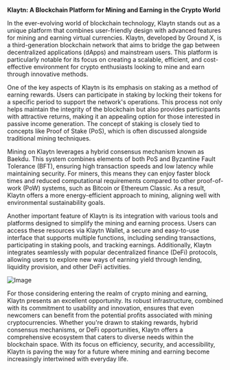 **Klaytn: A Blockchain Platform for Mining and Earning in the Crypto World**

In the ever-evolving world of blockchain technology, Klaytn stands out as a unique platform that combines user-friendly design with advanced features for mining and earning virtual currencies. Klaytn, developed by Ground X, is a third-generation blockchain network that aims to bridge the gap between decentralized applications (dApps) and mainstream users. This platform is particularly notable for its focus on creating a scalable, efficient, and cost-effective environment for crypto enthusiasts looking to mine and earn through innovative methods.

One of the key aspects of Klaytn is its emphasis on staking as a method of earning rewards. Users can participate in staking by locking their tokens for a specific period to support the network's operations. This process not only helps maintain the integrity of the blockchain but also provides participants with attractive returns, making it an appealing option for those interested in passive income generation. The concept of staking is closely tied to concepts like Proof of Stake (PoS), which is often discussed alongside traditional mining techniques.

Mining on Klaytn leverages a hybrid consensus mechanism known as Baekdu. This system combines elements of both PoS and Byzantine Fault Tolerance (BFT), ensuring high transaction speeds and low latency while maintaining security. For miners, this means they can enjoy faster block times and reduced computational requirements compared to other proof-of-work (PoW) systems, such as Bitcoin or Ethereum Classic. As a result, Klaytn offers a more energy-efficient approach to mining, aligning well with environmental sustainability goals.

Another important feature of Klaytn is its integration with various tools and platforms designed to simplify the mining and earning process. Users can access these resources via Klaytn Wallet, a secure and easy-to-use interface that supports multiple functions, including sending transactions, participating in staking pools, and tracking earnings. Additionally, Klaytn integrates seamlessly with popular decentralized finance (DeFi) protocols, allowing users to explore new ways of earning yield through lending, liquidity provision, and other DeFi activities.

![Image](https://github.com/user-attachments/assets/31692037-0104-4703-abd1-696b6a7dd41b)

For those considering entering the realm of crypto mining and earning, Klaytn presents an excellent opportunity. Its robust infrastructure, combined with its commitment to usability and innovation, ensures that even newcomers can benefit from the potential profits associated with mining cryptocurrencies. Whether you're drawn to staking rewards, hybrid consensus mechanisms, or DeFi opportunities, Klaytn offers a comprehensive ecosystem that caters to diverse needs within the blockchain space. With its focus on efficiency, security, and accessibility, Klaytn is paving the way for a future where mining and earning become increasingly intertwined with everyday life.